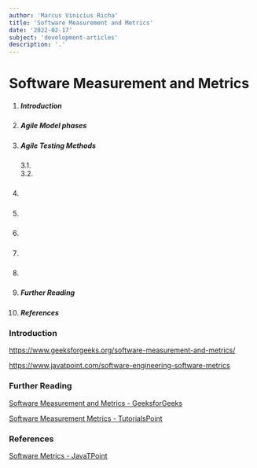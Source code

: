 ```yaml
---
author: 'Marcus Vinicius Richa'
title: 'Software Measurement and Metrics'
date: '2022-02-17'
subject: 'development-articles'
description: '.'
---
```


# Software Measurement and Metrics

1. ##### Introduction  
2. ##### Agile Model phases
3. ##### Agile Testing Methods 
	3.1.	
	3.2.
4. ##### 
5. ##### 
6. ##### 
7. ##### 
8. ##### 
9. ##### Further Reading
10. ##### References

### Introduction



















https://www.geeksforgeeks.org/software-measurement-and-metrics/

https://www.javatpoint.com/software-engineering-software-metrics

### Further Reading

[Software Measurement and Metrics - GeeksforGeeks](https://www.geeksforgeeks.org/software-measurement-and-metrics/)

[Software Measurement Metrics - TutorialsPoint](https://www.tutorialspoint.com/software_quality_management/software_quality_measurement_metrics.htm)

### References


[Software Metrics - JavaTPoint](https://www.javatpoint.com/software-engineering-software-metrics)


